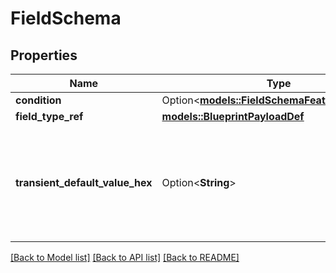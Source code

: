 # FieldSchema

## Properties

Name | Type | Description | Notes
------------ | ------------- | ------------- | -------------
**condition** | Option<[**models::FieldSchemaFeatureCondition**](FieldSchemaFeatureCondition.md)> |  | [optional]
**field_type_ref** | [**models::BlueprintPayloadDef**](BlueprintPayloadDef.md) |  | 
**transient_default_value_hex** | Option<**String**> | The hex-encoded default value of this field. Only present if this field is transient. | [optional]

[[Back to Model list]](../README.md#documentation-for-models) [[Back to API list]](../README.md#documentation-for-api-endpoints) [[Back to README]](../README.md)


